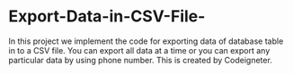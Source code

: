 # Export-Data-in-CSV-File-
In this project we implement the code for exporting data of database table in to a CSV file. You can export all data at a time or you can export any particular data by using phone number. This is created by Codeigneter.
